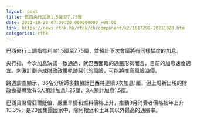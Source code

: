 ```yaml
---
layout: post
title: 巴西央行加息1.5厘至7.75厘
date: 2021-10-28 07:39:20.000000000 +08:00
link: https://news.rthk.hk/rthk/ch/component/k2/1617298-20211028.htm
categories: rthk
---
```


巴西央行上調指標利率1.5厘至7.75厘，並預計下次會議將有同樣幅度的加息。

央行指，今次加息決議一致通過，就巴西面臨的通脹形勢而言，目前的加息速度適宜。刺激計劃造成財政政策軌跡惡化的風險，可能將推高風險溢價。

路透調查顯示，36名分析師多數預計巴西將連續3次加息1厘，但上周新出現的財政擔憂導致有5人預計加息1.25厘，3人預計加息1.5厘。

巴西貨幣雷亞爾貶值、嚴重旱情和燃料價格上升，推動9月消費者價格按年上升10.3%，是20國集團國家中，除阿根廷和土耳其以外最高的通脹率。

